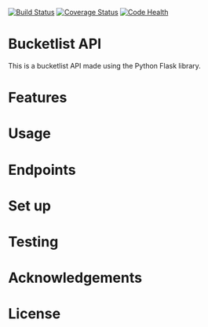 [![Build Status](https://travis-ci.org/andela-aomondi/bucketlist-api.svg?branch=develop)](https://travis-ci.org/andela-aomondi/bucketlist-api)
[![Coverage Status](https://coveralls.io/repos/github/andela-aomondi/bucketlist-api/badge.svg?branch=develop)](https://coveralls.io/github/andela-aomondi/bucketlist-api?branch=develop)
[![Code Health](https://landscape.io/github/andela-aomondi/bucketlist-api/develop/landscape.svg?style=flat)](https://landscape.io/github/andela-aomondi/bucketlist-api/develop)

# Bucketlist API

This is a bucketlist API made using the Python Flask library.

# Features

# Usage

# Endpoints

# Set up

# Testing

# Acknowledgements

# License
